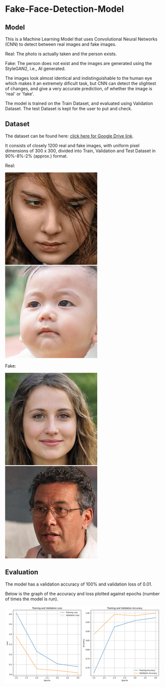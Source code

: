 # Fake-Face-Detection-Model
## Model

This is a Machine Learning Model that uses Convolutional Neural Networks (CNN) to detect between real images and fake images. 

Real: The photo is actually taken and the person exists.

Fake: The person does not exist and the images are generated using the StyleGAN2, i.e., AI generated.

The images look almost identical and indistinguishable to the human eye which makes it an extremely dificult task, but CNN can detect the slightest of changes, and give a very accurate prediction, of whether the image is 'real' or 'fake'.

The model is trained on the Train Dataset, and evaluated using Validation Dataset. The test Dataset is kept for the user to put and check.


## Dataset

The dataset can be found here: [click here for Google Drive link](https://drive.google.com/drive/folders/15QFBLT2GHWW1nDPj6KwgGiG6auOlZe7T?usp=drive_link).

It consists of closely 1200 real and fake images, with uniform pixel dimensions of 300 x 300, divided into Train, Validation and Test Dataset in 90%-8%-2% (approx.) format.

Real:

![Real Image 1](Images/real_81.jpg)
![Real Image 2](Images/real_460.jpg)

Fake:

![Fake Image 1](Images/fake_114.jpg)
![Fake Image 2](Images/fake_118.jpg)

## Evaluation

The model has a validation accuracy of 100% and validation loss of 0.01.

Below is the graph of the accuracy and loss plotted against epochs (number of times the model is run).

![Image in Folder](Images/accuracy_loss_img.png)



